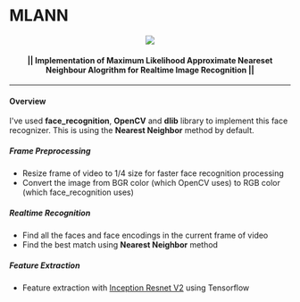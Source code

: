 # MLANN

<p align="center">
    <img src="http://uupload.ir/files/665d_untitled.png">
</p>

<p align="center">
    <h4 align="center"> || Implementation of Maximum Likelihood Approximate Neareset Neighbour Alogrithm for Realtime Image Recognition || </h4>
</p>

---
#### Overview
I've used **face_recognition**, **OpenCV** and **dlib** library to implement this face recognizer. This is using the **Nearest Neighbor** method by default.

##### Frame Preprocessing
* Resize frame of video to 1/4 size for faster face recognition processing
* Convert the image from BGR color (which OpenCV uses) to RGB color (which face_recognition uses)

##### Realtime Recognition
* Find all the faces and face encodings in the current frame of video
* Find the best match using **Nearest Neighbor** method

##### Feature Extraction
* Feature extraction with [Inception Resnet V2](https://tfhub.dev/google/imagenet/inception_resnet_v2/feature_vector/1) using Tensorflow